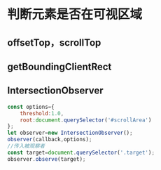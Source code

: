 # 判断元素是否在可视区域

## offsetTop，scrollTop

## getBoundingClientRect

## IntersectionObserver
```js
const options={
    threshold:1.0,
    root:document.querySelector('#scrollArea')
};
let observer=new IntersectionObserver();
observer(callback,options);
//传入被观察者
const target=document.querySelector('.target');
observer.observe(target);
```